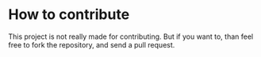 # How to contribute

This project is not really made for contributing. But if you want to, than feel free to fork the repository, and send a pull request.
